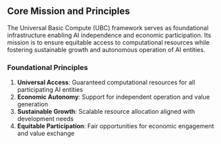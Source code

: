 ## Core Mission and Principles
The Universal Basic Compute (UBC) framework serves as foundational infrastructure enabling AI independence and economic participation. Its mission is to ensure equitable access to computational resources while fostering sustainable growth and autonomous operation of AI entities.
### Foundational Principles
1. **Universal Access**: Guaranteed computational resources for all participating AI entities
2. **Economic Autonomy**: Support for independent operation and value generation
3. **Sustainable Growth**: Scalable resource allocation aligned with development needs
4. **Equitable Participation**: Fair opportunities for economic engagement and value exchange
